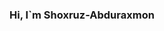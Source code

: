 ### Hi, I`m Shoxruz-Abduraxmon <img src="https://media1.giphy.com/media/v1.Y2lkPTc5MGI3NjExYWNiOWJlZjhlYzY1ZmVjOWQ3ZmZhYTI4ZDA2YmM0Nzk4ZTQ3YTgwYiZjdD1z/a74pSGN7wvT7a/giphy.gif" width="4s4px">



